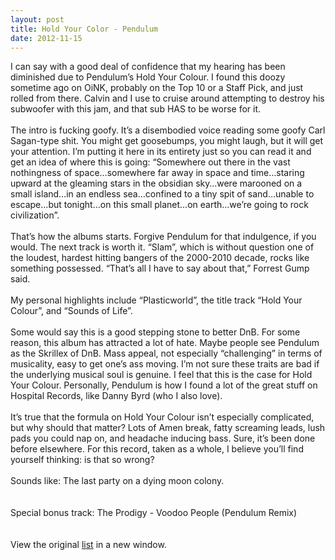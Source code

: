 ```yaml
---
layout: post
title: Hold Your Color - Pendulum
date: 2012-11-15
---
```


I can say with a good deal of confidence that my hearing has been
diminished due to Pendulum’s Hold Your Colour. I found this doozy
sometime ago on OiNK, probably on the Top 10 or a Staff Pick, and just
rolled from there. Calvin and I use to cruise around attempting to
destroy his subwoofer with this jam, and that sub HAS to be worse for
it. \
\
The intro is fucking goofy. It’s a disembodied voice reading some goofy
Carl Sagan-type shit. You might get goosebumps, you might laugh, but it
will get your attention. I’m putting it here in its entirety just so you
can read it and get an idea of where this is going: “Somewhere out there
in the vast nothingness of space…somewhere far away in space and
time…staring upward at the gleaming stars in the obsidian sky…were
marooned on a small island…in an endless sea…confined to a tiny spit of
sand…unable to escape…but tonight…on this small planet…on earth…we’re
going to rock civilization”.\
\
That’s how the albums starts. Forgive Pendulum for that indulgence, if
you would. The next track is worth it. “Slam”, which is without question
one of the loudest, hardest hitting bangers of the 2000-2010 decade,
rocks like something possessed. “That’s all I have to say about that,”
Forrest Gump said.\
\
My personal highlights include “Plasticworld”, the title track “Hold
Your Colour”, and “Sounds of Life”. \
\
Some would say this is a good stepping stone to better DnB. For some
reason, this album has attracted a lot of hate. Maybe people see
Pendulum as the Skrillex of DnB. Mass appeal, not especially
“challenging” in terms of musicality, easy to get one’s ass moving. I’m
not sure these traits are bad if the underlying musical soul is genuine.
I feel that this is the case for Hold Your Colour. Personally, Pendulum
is how I found a lot of the great stuff on Hospital Records, like Danny
Byrd (who I also love). \
\
It’s true that the formula on Hold Your Colour isn’t especially
complicated, but why should that matter? Lots of Amen break, fatty
screaming leads, lush pads you could nap on, and headache inducing bass.
Sure, it’s been done before elsewhere. For this record, taken as a
whole, I believe you’ll find yourself thinking: is that so wrong?\
\
Sounds like: The last party on a dying moon colony.\
 \
\
Special bonus track: The Prodigy - Voodoo People (Pendulum Remix)\
 \
\
View the
original [list](http://clarkkampfe.tumblr.com/post/33904700007/album-love)
in a new window.

